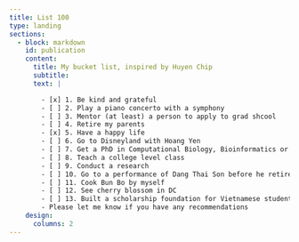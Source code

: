 ```yaml
---
title: List 100
type: landing
sections:
  - block: markdown
    id: publication
    content:
      title: My bucket list, inspired by Huyen Chip
      subtitle: 
      text: |

        - [x] 1. Be kind and grateful
        - [ ] 2. Play a piano concerto with a symphony
        - [ ] 3. Mentor (at least) a person to apply to grad shcool
        - [ ] 4. Retire my parents
        - [x] 5. Have a happy life
        - [ ] 6. Go to Disneyland with Hoang Yen
        - [ ] 7. Get a PhD in Computational Biology, Bioinformatics or Applied Math
        - [ ] 8. Teach a college level class
        - [ ] 9. Conduct a research
        - [ ] 10. Go to a performance of Dang Thai Son before he retire :(
        - [ ] 11. Cook Bun Bo by myself
        - [ ] 12. See cherry blossom in DC
        - [ ] 13. Built a scholarship foundation for Vietnamese students
        - Please let me know if you have any recommendations
    design:
      columns: 2
---
```


